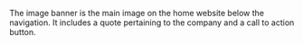 The image banner is the main image on the home website below the navigation. It includes a quote pertaining to the company and a call to action button.
